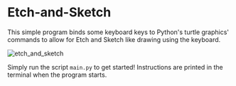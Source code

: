 # Etch-and-Sketch

This simple program binds some keyboard keys to Python's turtle graphics' commands to allow for Etch and Sketch like drawing using the keyboard.

![etch_and_sketch](https://user-images.githubusercontent.com/78166995/159342401-94d4624c-7a71-4ce7-8e54-7ca4bee04eb9.PNG)

Simply run the script `main.py` to get started! Instructions are printed in the terminal when the program starts.
